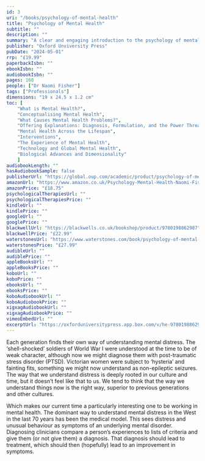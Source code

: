 ```yaml
---
id: 3
uri: "/books/psychology-of-mental-health"
title: "Psychology of Mental Health"
subtitle: ""
description: ""
summary: "A clear and engaging introduction to the psychology of mental health, which takes account of a range of perspectives and illustrates how psychologists work in the field today. Psychology of Mental Health will place our current understanding of mental health in context, both historically and culturally. It will discuss various models for understanding mental health, research on causes of mental health problems, and will introduce recent psychology-led alternatives to diagnosis."
publisher: "Oxford Unviversity Press"
pubDate: "2024-05-01"
rrp: "£19.99"
paperbackIsbn: ""
ebookIsbn: ""
audiobookIsbn: ""
pages: 160
people: ["Dr Naomi Fisher"]
tags: ["Professionals"]
dimensions: "19 x 24.5 x 1.2 cm"
toc: [
    "What is Mental Health?",
    "Conceptualising Mental Health",
    "What Causes Mental Health Problems?",
    "Offering Explanations: Diagnosis, Formulation, and the Power Threat Meaning Framework",
    "Mental Health Across the Lifespan",
    "Interventions",
    "The Experience of Mental Health",
    "Technology and Global Mental Health",
    "Biological Advances and Dimensionality"
    ]
audiobookLength: ""
hasAudiobookSample: false
publisherUrl: "https://global.oup.com/academic/product/psychology-of-mental-health-9780198862987"
amazonUrl: "https://www.amazon.co.uk/Psychology-Mental-Health-Naomi-Fisher/dp/0198862989/"
amazonPrice: "£18.75"
psychologicalTherapiesUrl: ""
psychologicalTherapiesPrice: ""
kindleUrl: ""
kindlePrice: ""
googleUrl: ""
googlePrice: ""
blackwellUrl: "https://blackwells.co.uk/bookshop/product/9780198862987"
blackwellPrice: "£22.99"
waterstonesUrl: "https://www.waterstones.com/book/psychology-of-mental-health/naomi-fisher/9780198862987"
waterstonesPrice: "£27.99"
audibleUrl: ""
audiblePrice: ""
appleBooksUrl: ""
appleBooksPrice: ""
koboUrl: ""
koboPrice: ""
ebooksUrl: ""
ebooksPrice: ""
koboAudiobookUrl: ""
koboAudiobookPrice: ""
xigxagAudiobookUrl: ""
xigxagAudiobookPrice: ""
vimeoEmbedUrl: ""
excerptUrl: "https://oxforduniversitypress.app.box.com/v/he-9780198862987"
---
```


Each generation finds their own way of understanding mental distress. The ‘shell-shocked’ soldiers of World War I were understood at the time to be of weak character, although now we might diagnose them with post-traumatic stress disorder (PTSD). Victorian women were subject to ‘hysteria’ and fainting fits, something we might now understand as non-epileptic seizures. The way that we understand distress is deeply rooted in our culture and time, but it doesn’t feel like that to us. We tend to think that the way we understand things now is the right way, superior to previous generations and other cultures.

Which makes our current time a particularly interesting one to be working in mental health. The dominant way to understand mental distress in the West in the last 70 years has been the medical model. This sees distress and unusual behaviour as symptoms of an underlying mental disorder. Diagnosing clinicians compare a person’s experiences to lists of criteria and give them (or not give them) a diagnosis. That diagnosis should lead to treatment, which should then (hopefully) lead to an improvement in symptoms.